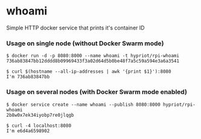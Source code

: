 whoami
======

Simple HTTP docker service that prints it's container ID

### Usage on single node (without Docker Swarm mode)

```
$ docker run -d -p 8080:8000 --name whoami -t hypriot/rpi-whoami
736ab83847bb12dddd8b09969433f3a02d64d5b0be48f7a5c59a594e3a6a3541
    
$ curl $(hostname --all-ip-addresses | awk '{print $1}'):8080
I'm 736ab83847bb
```

### Usage on several nodes (with Docker Swarm mode enabled)
```
$ docker service create --name whoami --publish 8080:8000 hypriot/rpi-whoami
2b8w0x7ek34iyobp7re0jlqgb

$ curl -4 localhost:8080
I'm e6d4a6598902
```
